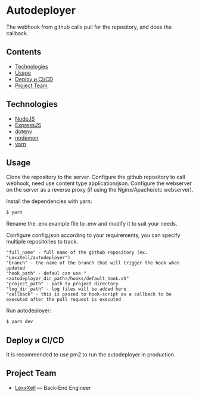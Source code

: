 # Autodeployer
The webhook from github calls pull for the repository, and does the callback.

## Contents
- [Technologies](#Technologies)
- [Usage](#usage)
- [Deploy и CI/CD](#deploy-and-ci/cd)
- [Project Team](#project-team)

## Technologies
- [NodeJS](https://nodejs.org/)
- [ExpressJS](https://expressjs.com/)
- [dotenv](https://github.com/motdotla/dotenv#readme)
- [nodemon](https://nodemon.io/)
- [yarn](https://yarnpkg.com/)


## Usage

Clone the repository to the server. Configure the github repository to call webhook, need use content type application/json. Configure the webserver on the server as a reverse proxy (if using the Nginx/Apache/etc webserver).

Install the dependencies with yarn:
```sh
$ yarn
```
Rename the .env.example file to .env and modify it to suit your needs.

Configure config.json according to your requirements, you can specify multiple repositories to track.
```
"full_name" - full name of the github repository (ex. "LexxXell/autodeployer")
"branch" - the name of the branch that will trigger the hook when updated
"hook_path" - defaul can use "<autodeployer_dir_path>/hooks/default_hook.sh"
"project_path" - path to project directory
"log_dir_path" - log files will be added here
"callback" - this is passed to hook-script as a callback to be executed after the pull request is executed
```

Run autodeployer:
```sh
$ yarn dev
```

## Deploy и CI/CD
It is recommended to use pm2 to run the autodeployer in production.



## Project Team

- [LexxXell](https://t.me/lexxxell) — Back-End Engineer

